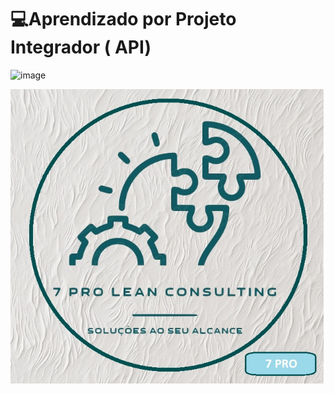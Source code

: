 # 💻Aprendizado por Projeto Integrador ( API)
![image](https://github.com/7-Pro-Lean-Consulting/Horario/assets/127999546/556c4f62-542b-4815-8a01-bc8ddc922a5f)

![image](https://github.com/antoniodaluz/API-II-7-PRO-LEAN-CONSULTING-TEC-ASSISTIVA/blob/main/Imagens/LOGO_SLOGAN%20(1).jpg?raw=true)
